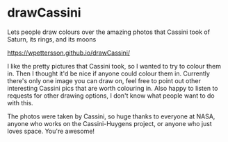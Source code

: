 # drawCassini
Lets people draw colours over the amazing photos that Cassini took of Saturn, its rings, and its moons

https://wpettersson.github.io/drawCassini/

I like the pretty pictures that Cassini took, so I wanted to try to colour them in. Then I thought it'd be nice if anyone could colour them in. Currently there's only one image you can draw on, feel free to point out other interesting Cassini pics that are worth colouring in. Also happy to listen to requests for other drawing options, I don't know what people want to do with this.

The photos were taken by Cassini, so huge thanks to everyone at NASA, anyone who works on the Cassini-Huygens project, or anyone who just loves space. You're awesome! 
